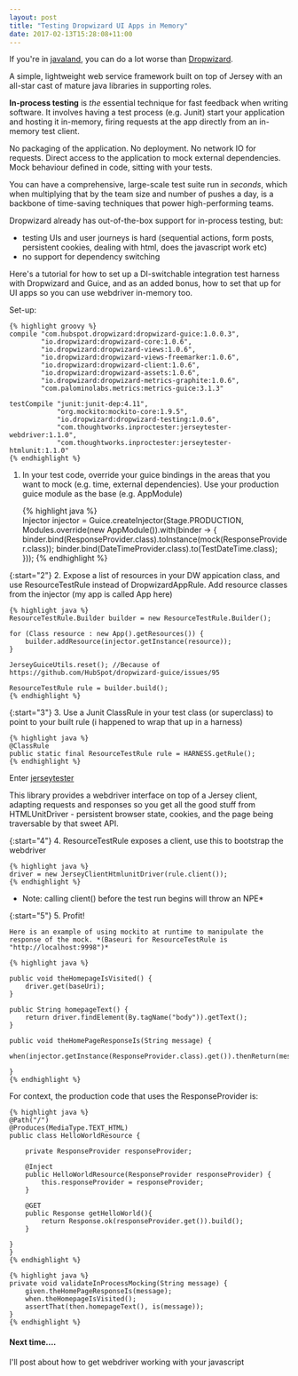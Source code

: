 ```yaml
---
layout: post
title: "Testing Dropwizard UI Apps in Memory"
date: 2017-02-13T15:28:08+11:00
---
```


If you're in [javaland](https://darrenhobbs.com/2006/04/22/a-bad-citizen-in-javaland/), you can do a lot worse than [Dropwizard](http://www.dropwizard.io/1.0.6/docs/).

A simple, lightweight web service framework built on top of Jersey with an all-star cast of mature java libraries in supporting roles.

__In-process testing__ is *the* essential technique for fast feedback when writing software. It involves having a test process (e.g. Junit) start your application and hosting it in-memory, firing requests at the app directly from an in-memory test client. 

No packaging of the application.
No deployment.
No network IO for requests.
Direct access to the application to mock external dependencies.
Mock behaviour defined in code, sitting with your tests.

You can have a comprehensive, large-scale test suite run in *seconds*, which when multiplying that by the team size and number of pushes a day, is a backbone of time-saving techniques that power high-performing teams.

Dropwizard already has out-of-the-box support for in-process testing, but:

- testing UIs and user journeys is hard (sequential actions, form posts, persistent cookies, dealing with html, does the javascript work etc)
- no support for dependency switching

Here's a tutorial for how to set up a DI-switchable integration test harness with Dropwizard and Guice, and as an added bonus, how to set that up for UI apps so you can use webdriver in-memory too.

Set-up:

	{% highlight groovy %}	
	compile "com.hubspot.dropwizard:dropwizard-guice:1.0.0.3",
            "io.dropwizard:dropwizard-core:1.0.6",
            "io.dropwizard:dropwizard-views:1.0.6",
            "io.dropwizard:dropwizard-views-freemarker:1.0.6",
            "io.dropwizard:dropwizard-client:1.0.6",
            "io.dropwizard:dropwizard-assets:1.0.6",
            "io.dropwizard:dropwizard-metrics-graphite:1.0.6",
            "com.palominolabs.metrics:metrics-guice:3.1.3"
			
    testCompile "junit:junit-dep:4.11",
                "org.mockito:mockito-core:1.9.5",
                "io.dropwizard:dropwizard-testing:1.0.6",
                "com.thoughtworks.inproctester:jerseytester-webdriver:1.1.0",
                "com.thoughtworks.inproctester:jerseytester-htmlunit:1.1.0"
	{% endhighlight %}


1. In your test code, override your guice bindings in the areas that you want to mock (e.g. time, external dependencies). Use your production guice module as the base (e.g. AppModule)

    {% highlight java %}	
    Injector injector = Guice.createInjector(Stage.PRODUCTION, Modules.override(new AppModule()).with(binder -> {
        binder.bind(ResponseProvider.class).toInstance(mock(ResponseProvider.class));
        binder.bind(DateTimeProvider.class).to(TestDateTime.class);
    }));
    {% endhighlight %}


{:start="2"}
2. Expose a list of resources in your DW appication class, and use ResourceTestRule instead of DropwizardAppRule. Add resource classes from the injector (my app is called App here)

    {% highlight java %}
    ResourceTestRule.Builder builder = new ResourceTestRule.Builder();
    
    for (Class resource : new App().getResources()) {
        builder.addResource(injector.getInstance(resource));
    }
    
    JerseyGuiceUtils.reset(); //Because of https://github.com/HubSpot/dropwizard-guice/issues/95
    
    ResourceTestRule rule = builder.build();
    {% endhighlight %}
	
{:start="3"}
3. Use a Junit ClassRule in your test class (or superclass) to point to your built rule (i happened to wrap that up in a harness)

    {% highlight java %}
    @ClassRule
    public static final ResourceTestRule rule = HARNESS.getRule();
    {% endhighlight %}
	
Enter [jerseytester](https://github.com/aharin/jerseytester)	

This library provides a webdriver interface on top of a Jersey client, adapting requests and responses so you get all the good stuff from HTMLUnitDriver - persistent browser state, cookies, and the page being traversable by that sweet API.
	
{:start="4"}
4. ResourceTestRule exposes a client, use this to bootstrap the webdriver

    {% highlight java %}
    driver = new JerseyClientHtmlunitDriver(rule.client());
    {% endhighlight %}
    
*	Note: calling client() before the test run begins will throw an NPE*

{:start="5"}
5. Profit! 

	Here is an example of using mockito at runtime to manipulate the response of the mock. *(Baseuri for ResourceTestRule is "http://localhost:9998")*

	{% highlight java %}
	
	public void theHomepageIsVisited() {
	    driver.get(baseUri);
	}
	
	public String homepageText() {
	    return driver.findElement(By.tagName("body")).getText();
	}
	
	public void theHomePageResponseIs(String message) {
	    when(injector.getInstance(ResponseProvider.class).get()).thenReturn(message);
	
	}
	{% endhighlight %}

For context, the production code that uses the ResponseProvider is:

	{% highlight java %}
	@Path("/")
	@Produces(MediaType.TEXT_HTML)
	public class HelloWorldResource {

	    private ResponseProvider responseProvider;

	    @Inject
	    public HelloWorldResource(ResponseProvider responseProvider) {
	        this.responseProvider = responseProvider;
	    }

	    @GET
	    public Response getHelloWorld(){
	        return Response.ok(responseProvider.get()).build();
	    }

	}
	}
	{% endhighlight %}

	{% highlight java %}
	private void validateInProcessMocking(String message) {
	    given.theHomePageResponseIs(message);
	    when.theHomepageIsVisited();
	    assertThat(then.homepageText(), is(message));
	}
	{% endhighlight %}

#### Next time....

I'll post about how to get webdriver working with your javascript



